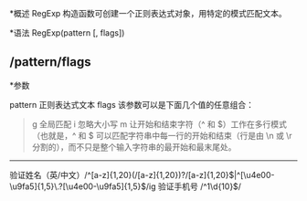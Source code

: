 *概述
RegExp 构造函数可创建一个正则表达式对象，用特定的模式匹配文本。

*语法
RegExp(pattern [, flags])

/pattern/flags
---------------------------------------------------------------------------------------------------------------
*参数

pattern
正则表达式文本
flags
该参数可以是下面几个值的任意组合：

>g
>全局匹配
>i
>忽略大小写
>m
>让开始和结束字符（^ 和 $）工作在多行模式（也就是，^ 和 $ 可以匹配字符串中每一行的开始和结束（行是由 \n 或 \r 分割的），而不只是整个输入字符串的最开始和最末尾处。

-------------------------------------------------------------------------------------------------------------------
验证姓名（英/中文）/^[a-z]{1,20}(\/[a-z]{1,20})?\/[a-z]{1,20}$|^[\u4e00-\u9fa5]{1,5}\.?[\u4e00-\u9fa5]{1,5}$/ig
验证手机号         /^1\d{10}$/
